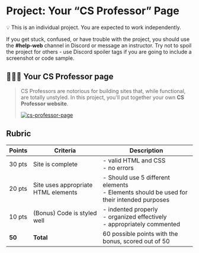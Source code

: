 # Project: Your “CS Professor” Page

<aside>


💡 This is an individual project. You are expected to work independently.

If you get stuck, confused, or have trouble with the project, you should use the **#help-web** channel in Discord or message an instructor. Try not to spoil the project for others - use Discord spoiler tags if you are going to include a screenshot or code sample.

</aside>

## 👩🏾‍🏫 Your CS Professor page

> CS Professors are notorious for building sites that, while functional, are
> totally unstyled. In this project, you'll put together your own **CS Professor
> website**.
>
>[![cs-professor-page](https://img.shields.io/static/v1?label=Open%20Project&message=cs%20professor%20page&color=blue)](https://classroom.github.com/a/i3eYXJJ7)

## Rubric

| Points | Criteria | Description |
|---|---|---|
| 30 pts | Site is complete  | - valid HTML and CSS<br>- no errors|
| 20 pts | Site uses appropriate HTML elements | - Should use 5 different elements<br>- Elements should be used for their intended purposes |
| 10 pts | (Bonus) Code is styled well | - indented properly<br>- organized effectively<br>- appropriately commented |
| **50** | **Total** | 60 possible points with the bonus, scored out of 50 |
